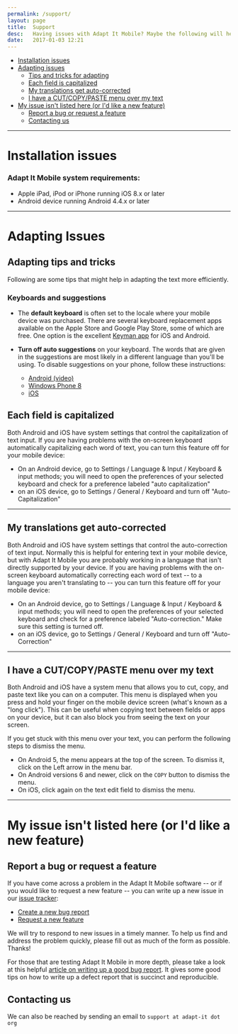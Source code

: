 ```yaml
---
permalink: /support/
layout: page
title:  Support
desc:   Having issues with Adapt It Mobile? Maybe the following will help.
date:   2017-01-03 12:21
---
```


* [Installation issues](#install-issues)
* [Adapting issues](#adapting-issues)
  * [Tips and tricks for adapting](#adapting-tips)
  * [Each field is capitalized](#auto-caps)
  * [My translations get auto-corrected](#auto-correct)
  * [I have a CUT/COPY/PASTE menu over my text](#edit-popup-menu)
* [My issue isn't listed here (or I'd like a new feature)](#other)
  * [Report a bug or request a feature](#new-issue-or-feature)
  * [Contacting us](#contacting)

----

<a id="install-issues"></a>

# Installation issues


<a id="system-requirements"></a>

### Adapt It Mobile system requirements: 

- Apple iPad, iPod or iPhone running iOS 8.x or later
- Android device running Android 4.4.x or later

----

<a id="adapting-issues"></a>

# Adapting Issues

<a id="adapting-tips"></a>

## Adapting tips and tricks

Following are some tips that might help in adapting the text more efficiently.

### Keyboards and suggestions

* The **default keyboard** is often set to the locale where your mobile device was purchased. There are several keyboard replacement apps available on the Apple Store and Google Play Store, some of which are free. One option is the excellent [Keyman app](https://keyman.com) for iOS and Android.

* **Turn off auto suggestions** on your keyboard. The words that are given in the suggestions are most likely in a different language than you'll be using. To disable suggestions on your phone, follow these instructions:
  * [Android (video)](https://www.youtube.com/watch?v=fLKd8g4zRPQ)
  * [Windows Phone 8](http://www.digitalcitizen.life/how-turn-off-text-autocorrect-text-suggestions-windows-phone)
  * [iOS](http://appleinsider.com/articles/14/09/26/how-to-customize-hide-or-remove-quicktype-suggestions-with-the-ios-8-keyboard)

<a id="auto-caps"></a>

## Each field is capitalized

Both Android and iOS have system settings that control the capitalization of text input. If you are having problems with the on-screen keyboard automatically capitalizing each word of text, you can turn this feature off for your mobile device:

- On an Android device, go to Settings / Language & Input / Keyboard & input methods; you will need to open the preferences of your selected keyboard and check for a preference labeled "auto capitalization"
- on an iOS device, go to Settings / General / Keyboard and turn off "Auto-Capitalization"

----

<a id="auto-correct"></a>

## My translations get auto-corrected

Both Android and iOS have system settings that control the auto-correction of text input. Normally this is helpful for entering text in your mobile device, but with Adapt It Mobile you are probably working in a language that isn't directly supported by your device. If you are having problems with the on-screen keyboard automatically correcting each word of text -- to a language you aren't translating to -- you can turn this feature off for your mobile device:

- On an Android device, go to Settings / Language & Input / Keyboard & input methods; you will need to open the preferences of your selected keyboard and check for a preference labeled "Auto-correction." Make sure this setting is turned off.
- on an iOS device, go to Settings / General / Keyboard and turn off "Auto-Correction"

----

<a id="edit-popup-menu"></a>

## I have a CUT/COPY/PASTE menu over my text

Both Android and iOS have a system menu that allows you to cut, copy, and paste text like you can on a computer. This menu is displayed when you press and hold your finger on the mobile device screen (what's known as a "long click"). This can be useful when copying text between fields or apps on your device, but it can also block you from seeing the text on your screen.

If you get stuck with this menu over your text, you can perform the following steps to dismiss the menu.

- On Android 5, the menu appears at the top of the screen. To dismiss it, click on the Left arrow in the menu bar.
- On Android versions 6 and newer, click on the `COPY` button to dismiss the menu.
- On iOS, click again on the text edit field to dismiss the menu.

----

<a id="other"></a>

# My issue isn't listed here (or I'd like a new feature)

<a id="new-issue-or-feature"></a>

## Report a bug or request a feature

If you have come across a problem in the Adapt It Mobile software -- or if you would like to request a new feature -- you can write up a new issue in our [issue tracker](https://github.com/adapt-it/adapt-it-mobile/issues):

* [Create a new bug report](https://github.com/adapt-it/adapt-it-mobile/issues/new?template=bug_report.md)
* [Request a new feature](https://github.com/adapt-it/adapt-it-mobile/issues/new?template=feature_request.md)

We will try to respond to new issues in a timely manner. To help us find and address the problem quickly, please fill out as much of the form as possible. Thanks!

For those that are testing Adapt It Mobile in more depth, please take a look at this helpful [article on writing up a good bug report](http://www.softwaretestinghelp.com/how-to-write-good-bug-report/). It gives some good tips on how to write up a defect report that is succinct and reproducible.

<a id="contacting"></a>

## Contacting us

We can also be reached by sending an email to `support at adapt-it dot org`
